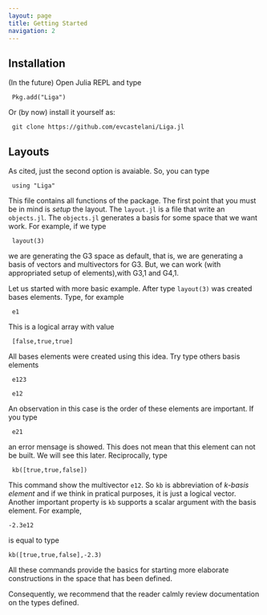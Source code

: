 ```yaml
---
layout: page
title: Getting Started
navigation: 2
---
```


## Installation


(In the future) Open Julia REPL and type

     Pkg.add("Liga")

Or (by now) install it yourself as:

     git clone https://github.com/evcastelani/Liga.jl

## Layouts

As cited, just the second option is avaiable. So, you can type 

	 using "Liga"

This file contains all functions of the package. The first point that you must
be in mind is *setup* the layout. The ```layout.jl``` is a file that write
an ```objects.jl```. The ```objects.jl``` generates a basis for some space that we want work. For example, if we type

	 layout(3)

we are generating  the G3 space as default, that is, we are generating a basis of vectors and multivectors for G3. But, we can work (with appropriated setup of elements),with G3,1 and G4,1. 

Let us started with more basic example. After type ```layout(3)```  was created bases elements. Type, for example

     e1

This is a logical array with value 

     [false,true,true]

All bases elements were created using this idea. Try type others basis elements
    
     e123

     e12       

        
An  observation in this case is the order of these elements are important. If you type

     e21

an error mensage is showed. This does not mean that this element can not be built. We will see this later. Reciprocally, type

     kb([true,true,false])

This command show the multivector ```e12```. So ```kb``` is abbreviation of *k-basis element* and if we think in pratical purposes, it is just a logical vector. 
Another important property is ```kb``` supports a scalar argument with the basis element. For example,

    -2.3e12

is equal to type

    kb([true,true,false],-2.3)

All these commands provide the basics for starting more elaborate constructions in the space that has been defined. 

Consequently, we recommend that the reader calmly review documentation on the types defined.        
